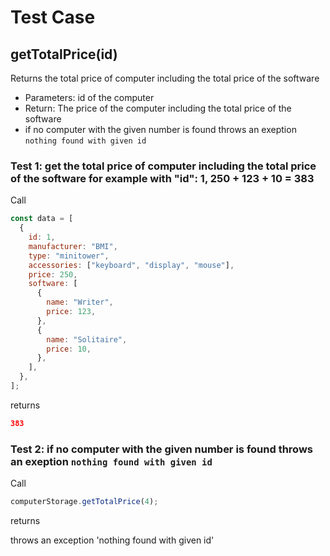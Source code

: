 # Test Case

## **getTotalPrice(id)**

Returns the total price of computer including the total price of the software

- Parameters: id of the computer
- Return: The price of the computer including the total price of the software
- if no computer with the given number is found throws an exeption `nothing found with given id`

### Test 1: get the total price of computer including the total price of the software for example with "id": 1, 250 + 123 + 10 = 383

Call

```js
const data = [
  {
    id: 1,
    manufacturer: "BMI",
    type: "minitower",
    accessories: ["keyboard", "display", "mouse"],
    price: 250,
    software: [
      {
        name: "Writer",
        price: 123,
      },
      {
        name: "Solitaire",
        price: 10,
      },
    ],
  },
];
```

returns

```json
383
```

### Test 2: if no computer with the given number is found throws an exeption `nothing found with given id`

Call

```js
computerStorage.getTotalPrice(4);
```

returns

throws an exception 'nothing found with given id'
